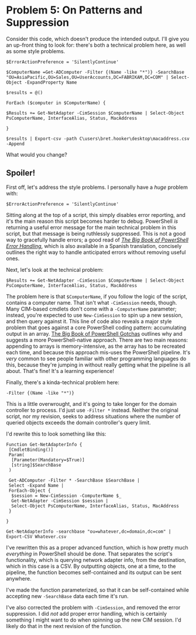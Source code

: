 # Problem 5: On Patterns and Suppression
Consider this code, which doesn't produce the intended output. I'll give you an up-front thing to look for: there's both a technical problem here, as well as some style problems.

```
$ErrorActionPreference = 'SilentlyContinue'

$ComputerName =Get-ADComputer -Filter {(Name -like "*")} -SearchBase "OU=AsiaPacific,OU=Sales,OU=UserAccounts,DC=FABRIKAM,DC=COM" | Select-Object -ExpandProperty Name

$results = @()

ForEach ($computer in $ComputerName) {

$Results += Get-NetAdapter -CimSession $ComputerName | Select-Object PsComputerName, InterfaceAlias, Status, MacAddress

}

$results | Export-csv -path C\users\bret.hooker\desktop\macaddress.csv -Append
```

What would you change?

## Spoiler!
First off, let's address the style problems. I personally have a _huge_ problem with:

```
$ErrorActionPreference = 'SilentlyContinue'
```

Sitting along at the top of a script, this simply disables error reporting, and it's the main reason this script becomes harder to debug. PowerShell _is_ returning a useful error message for the main technical problem in this script, but that message is being ruthlessly suppressed. This is not a good way to gracefully handle errors; a good read of [_The Big Book of PowerShell Error Handling_](https://leanpub.com/thebigbookofpowershellerrorhandling), which is also available in a Spanish translation, concisely outlines the right way to handle anticipated errors without removing useful ones.

Next, let's look at the technical problem:

```
$Results += Get-NetAdapter -CimSession $ComputerName | Select-Object PsComputerName, InterfaceAlias, Status, MacAddress
```

The problem here is that `$ComputerName`, if you follow the logic of the script, contains a computer name. That isn't what `-CimSession` needs, though. Many CIM-based cmdlets don't come with a `-ComputerName` parameter; instead, you're expected to use `New-CimSession` to spin up a new session, and then query against it. This line of code also reveals a major style problem that goes against a core PowerShell coding pattern: accumulating output in an array. [The Big Book of PowerShell Gotchas](https://leanpub.com/thebigbookofpowershellgotchas) outlines why and suggests a more PowerShell-native approach. There are two main reasons: appending to arrays is memory-intensive, as the array has to be recreated each time, and because this approach mis-uses the PowerShell pipeline. It's _very_ common to see people familiar with other programming languages do this, because they're jumping in without really getting what the pipeline is all about. That's fine! It's a learning experience! 

Finally, there's a kinda-technical problem here:

```
-Filter {(Name -like "*")}
```

This is a little overwrought, and it's going to take longer for the domain controller to process. I'd just use `-Filter *` instead. Neither the original script, nor my revision, seeks to address situations where the number of queried objects exceeds the domain controller's query limit.

I'd rewrite this to look something like this:

```
Function Get-NetAdapterInfo {
 [CmdletBinding()]
 Param(
  [Parameter(Mandatory=$True)]
  [string]$SearchBase
 )
 
 Get-ADComputer -Filter * -SearchBase $SearchBase |
 Select -Expand Name |
 ForEach-Object {
  $session = New-CimSession -ComputerName $_
  Get-NetAdapter -CimSession $session | 
  Select-Object PsComputerName, InterfaceAlias, Status, MacAddress
 }

}

Get-NetAdapterInfo -searchbase "ou=whatever,dc=domain,dc=com" | Export-CSV Whatever.csv
```

I've rewritten this as a proper advanced function, which is how pretty much _everything_ in PowerShell should be done. That separates the script's functionality, which is querying network adapter info, from the destination, which in this case is a CSV. By outputting objects, one at a time, to the pipeline, the function becomes self-contained and its output can be sent anywhere. 

I've made the function parameterized, so that it can be self-contained while accepting new `-SearchBase` data each time it's run.

I've also corrected the problem with `-CimSession`, and removed the error suppression. I did _not_ add proper error handling, which is certainly something I might want to do when spinning up the new CIM session. I'd likely do that in the next revision of the function.
 
